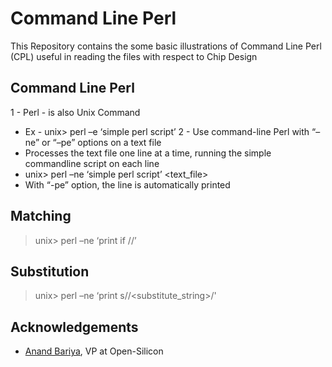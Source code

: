 # Command Line Perl
This Repository contains the some basic illustrations of Command Line Perl (CPL) useful in reading the files with respect to Chip Design

## Command Line Perl
1 - Perl - is also Unix Command
- Ex - unix> perl –e ‘simple perl script’
2 - Use command-line Perl with “–ne” or “–pe” options on a text file 
- Processes the text file one line at a time, running the simple commandline script on each line
- unix> perl –ne ‘simple perl script’ <text_file>
- With “-pe” option, the line is automatically printed

## Matching 
> unix> perl –ne ‘print if /<regular expression>/’

## Substitution
> unix> perl –ne ‘print s/<regex>/<substitute_string>/'

## Acknowledgements
- [Anand Bariya](https://g.co/kgs/LC8wb7), VP at Open-Silicon



